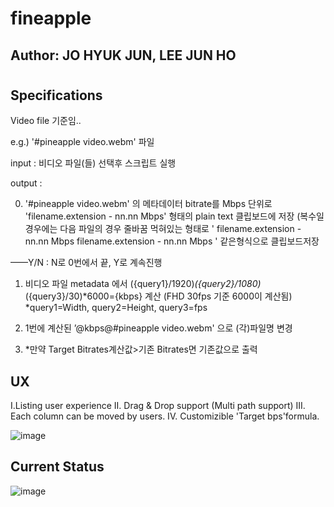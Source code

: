 # fineapple
## Author: JO HYUK JUN, LEE JUN HO
#
## Specifications

Video file 기준임..

e.g.) '#pineapple video.webm' 파일

input : 비디오 파일(들) 선택후 스크립트 실행 

output : 

0) '#pineapple video.webm' 의 메타데이터 bitrate를 Mbps 단위로  'filename.extension - nn.nn Mbps' 형태의 plain text 클립보드에 저장 (복수일 경우에는 다음 파일의 경우 줄바꿈 먹혀있는 형태로 
'
filename.extension - nn.nn Mbps
filename.extension - nn.nn Mbps
'
같은형식으로 클립보드저장

——Y/N : N로 0번에서 끝, Y로 계속진행

1) 비디오 파일 metadata 에서 ({query1}/1920)*({query2}/1080)*({query3}/30)*6000={kbps} 계산 (FHD 30fps 기준 6000이 계산됨) 
*query1=Width, query2=Height, query3=fps

2) 1번에 계산된 ’@kbps@#pineapple video.webm' 으로 (각)파일명 변경

3) *만약 Target Bitrates계산값>기존 Bitrates면 기존값으로 출력

## UX 

  I.Listing user experience
  II. Drag & Drop support (Multi path support)
  III. Each column can be moved by users.
  IV. Customizible 'Target bps'formula.

![image](https://user-images.githubusercontent.com/39693451/135867110-0989ee02-5916-4389-a6fa-7898ec263fc5.png)
  

## Current Status

![image](https://user-images.githubusercontent.com/39693451/135867288-fffb2119-ef16-4b84-a302-1efe53241cc6.png)

